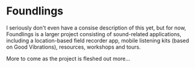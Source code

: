 # Foundlings

I seriously don't even have a consise description of this yet, but for now, Foundlings is a larger project consisting of sound-related applications, including a location-based field recorder app, mobile listening kits (based on Good Vibrations), resources, workshops and tours.

More to come as the project is fleshed out more...

